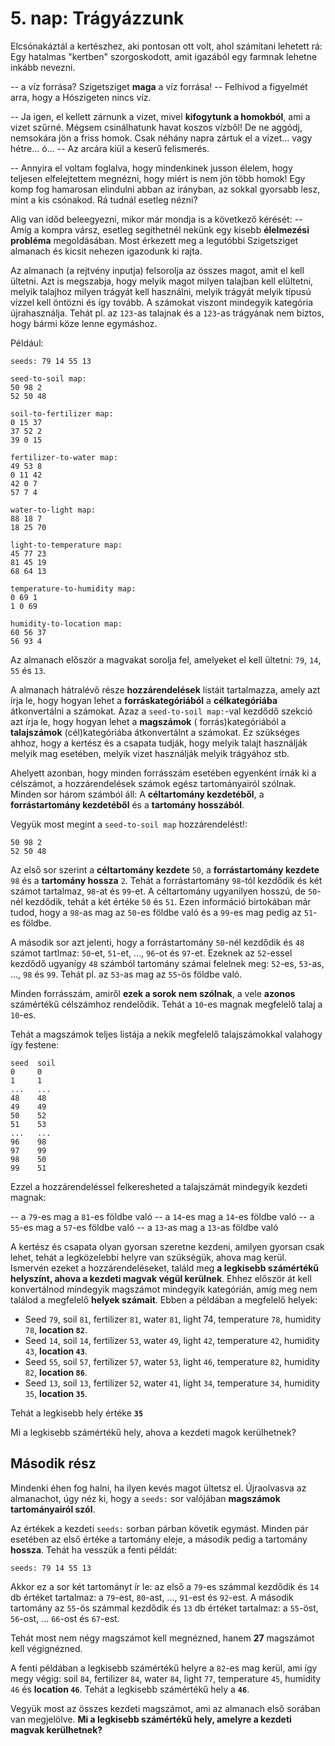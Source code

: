 # 5. nap: Trágyázzunk

Elcsónakáztál a kertészhez, aki pontosan ott volt, ahol számítani lehetett rá: Egy hatalmas "kertben" szorgoskodott, amit igazából egy farmnak lehetne inkább nevezni. 

-- a víz forrása? Szigetsziget **maga** a víz forrása! -- Felhívod a figyelmét arra, hogy a Hószigeten nincs víz.

-- Ja igen, el kellett zárnunk a vizet, mivel **kifogytunk a homokból**, ami a vizet szűrné. Mégsem csinálhatunk havat koszos vízből! De ne aggódj, nemsokára jön a friss homok. Csak néhány napra zártuk el a vizet... vagy hétre... ó... -- Az arcára kiül a keserű felismerés.

-- Annyira el voltam foglalva, hogy mindenkinek jusson élelem, hogy teljesen elfelejtettem megnézni, hogy miért is nem jön több homok! Egy komp fog hamarosan elindulni abban az irányban, az sokkal gyorsabb lesz, mint a kis csónakod. Rá tudnál esetleg nézni?

Alig van időd beleegyezni, mikor már mondja is a következő kérését:
-- Amíg a kompra vársz, esetleg segíthetnél nekünk egy kisebb **élelmezési probléma** megoldásában. Most érkezett meg a legutóbbi Szigetsziget almanach és kicsit nehezen igazodunk ki rajta. 

Az almanach (a rejtvény inputja) felsorolja az összes magot, amit el kell ültetni. Azt is megszabja, hogy melyik magot milyen talajban kell elültetni, melyik talajhoz milyen trágyát kell használni, melyik trágyát melyik típusú vízzel kell öntözni és így tovább. A számokat viszont mindegyik kategória újrahasználja. Tehát pl. az ``123``-as talajnak és a ``123``-as trágyának nem biztos, hogy bármi köze lenne egymáshoz.

Például:

```
seeds: 79 14 55 13

seed-to-soil map:
50 98 2
52 50 48

soil-to-fertilizer map:
0 15 37
37 52 2
39 0 15

fertilizer-to-water map:
49 53 8
0 11 42
42 0 7
57 7 4

water-to-light map:
88 18 7
18 25 70

light-to-temperature map:
45 77 23
81 45 19
68 64 13

temperature-to-humidity map:
0 69 1
1 0 69

humidity-to-location map:
60 56 37
56 93 4
```

Az almanach először a magvakat sorolja fel, amelyeket el kell ültetni: ``79``, ``14``, ``55`` és ``13``.

A almanach hátralévő része **hozzárendelések** listáit tartalmazza, amely azt írja le, hogy hogyan lehet a **forráskategóriából** a **célkategóriába** átkonvertálni a számokat. Azaz a ``seed-to-soil map:``-val kezdődő szekció azt írja le, hogy hogyan lehet a **magszámok** ( forrás)kategóriából a **talajszámok** (cél)kategóriába átkonvertálnt a számokat. Ez szükséges ahhoz, hogy a kertész és a csapata tudják, hogy melyik talajt használják melyik mag esetében, melyik vizet használják melyik trágyához stb.

Ahelyett azonban, hogy minden forrásszám esetében egyenként írnák ki a célszámot, a hozzárendelések számok egész tartományairól szólnak. Minden sor három számból áll: A **céltartomány kezdetéből**, a **forrástartomány kezdetéből** és a **tartomány hosszából**.

Vegyük most megint a ``seed-to-soil map`` hozzárendelést!:

```
50 98 2
52 50 48
```

Az első sor szerint a **céltartomány kezdete** ``50``, a **forrástartomány kezdete** ``98`` és a **tartomány hossza** ``2``. Tehát a forrástartomány ``98``-tól kezdődik és két számot tartalmaz, ``98``-at és ``99``-et. A céltartomány ugyanilyen hosszú, de ``50``-nél kezdődik, tehát a két értéke ``50`` és ``51``. Ezen információ birtokában már tudod, hogy a ``98``-as mag az ``50``-es földbe való és a ``99``-es mag pedig az ``51``-es földbe.

A második sor azt jelenti, hogy a forrástartomány ``50``-nél kezdődik és ``48`` számot tartlmaz: ``50``-et, ``51``-et, ..., ``96``-ot és ``97``-et. Ezeknek az ``52``-essel kezdődő ugyanígy ``48`` számból tartomány számai felelnek meg: ``52``-es, ``53``-as, ..., ``98`` és ``99``. Tehát pl. az ``53``-as mag az ``55``-ös földbe való. 

Minden forrásszám, amiről **ezek a sorok nem szólnak**, a vele **azonos** számértékű célszámhoz rendelődik. Tehát a ``10``-es magnak megfelelő talaj a ``10``-es.

Tehát a magszámok teljes listája a nekik megfelelő talajszámokkal valahogy így festene:

```
seed  soil
0     0
1     1
...   ...
48    48
49    49
50    52
51    53
...   ...
96    98
97    99
98    50
99    51
```

Ezzel a hozzárendeléssel felkeresheted a talajszámát mindegyik kezdeti magnak:

-- a ``79``-es mag a ``81``-es földbe való
-- a ``14``-es mag a ``14``-es földbe való
-- a ``55``-es mag a ``57``-es földbe való
-- a ``13``-as mag a ``13``-as földbe való

A kertész és csapata olyan gyorsan szeretne kezdeni, amilyen gyorsan csak lehet, tehát a legközelebbi helyre van szükségük, ahova mag kerül. Ismervén ezeket a hozzárendeléseket, találd meg **a legkisebb számértékű helyszínt, ahova a kezdeti magvak végül kerülnek**. Ehhez először át kell konvertálnod mindegyik magszámot mindegyik kategórián, amíg meg nem találod a megfelelő **helyek számait**.  Ebben a példában a megfelelő helyek:

- Seed ``79``, soil ``81``, fertilizer ``81``, water ``81``, light 74, temperature ``78``, humidity ``78``, **location ``82``**.
- Seed ``14``, soil ``14``, fertilizer ``53``, water ``49``, light ``42``, temperature ``42``, humidity ``43``, **location ``43``**.
- Seed ``55``, soil ``57``, fertilizer ``57``, water ``53``, light ``46``, temperature ``82``, humidity ``82``, **location ``86``**.
- Seed ``13``, soil ``13``, fertilizer ``52``, water ``41``, light ``34``, temperature ``34``, humidity ``35``, **location ``35``**.

Tehát a legkisebb hely értéke **``35``**

Mi a legkisebb számértékű hely, ahova a kezdeti magok kerülhetnek?


## Második rész

Mindenki éhen fog halni, ha ilyen kevés magot ültetsz el. Újraolvasva az almanachot, úgy néz ki, hogy a ``seeds:`` sor valójában **magszámok tartományairól szól**.

Az értékek a kezdeti ``seeds:`` sorban párban követik egymást. Minden pár esetében az első értéke a tartomány eleje, a második pedig a tartomány **hossza**.  Tehát ha vesszük a fenti példát:

```seeds: 79 14 55 13```

Akkor ez a sor két tartományt ír le: az első a ``79``-es számmal kezdődik és ``14`` db értéket tartalmaz: a ``79``-est, ``80``-ast, ..., ``91``-est és ``92``-est. A második tartomány az ``55``-ös számmal kezdődik és ``13`` db értéket tartalmaz: a ``55``-öst, ``56``-ost, ... ``66``-ost és ``67``-est.

Tehát most nem négy magszámot kell megnézned, hanem **27** magszámot kell végignézned. 


A fenti példában a legkisebb számértékű helyre a ``82``-es mag kerül, ami így megy végig: soil ``84``, fertilizer ``84``, water ``84``, light ``77``, temperature ``45``, humidity ``46`` és **location ``46``**. Tehát a legkisebb számértékű hely a **``46``**. 

Vegyük most az összes kezdeti magszámot, ami az almanach első sorában van megjelölve. **Mi a legkisebb számértékű hely, amelyre a kezdeti magvak kerülhetnek?**